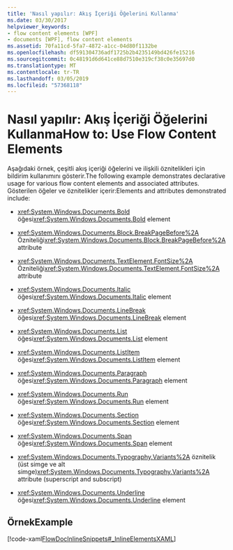 ```yaml
---
title: 'Nasıl yapılır: Akış İçeriği Öğelerini Kullanma'
ms.date: 03/30/2017
helpviewer_keywords:
- flow content elements [WPF]
- documents [WPF], flow content elements
ms.assetid: 70fa11cd-5fa7-4872-a1cc-04d80f1132be
ms.openlocfilehash: df591304736adf1725b2b4235149bd426fe15216
ms.sourcegitcommit: 0c48191d6d641ce88d7510e319cf38c0e35697d0
ms.translationtype: MT
ms.contentlocale: tr-TR
ms.lasthandoff: 03/05/2019
ms.locfileid: "57368118"
---
```

# <a name="how-to-use-flow-content-elements"></a><span data-ttu-id="8ac22-102">Nasıl yapılır: Akış İçeriği Öğelerini Kullanma</span><span class="sxs-lookup"><span data-stu-id="8ac22-102">How to: Use Flow Content Elements</span></span>
<span data-ttu-id="8ac22-103">Aşağıdaki örnek, çeşitli akış içeriği öğelerini ve ilişkili öznitelikleri için bildirim kullanımını gösterir.</span><span class="sxs-lookup"><span data-stu-id="8ac22-103">The following example demonstrates declarative usage for various flow content elements and associated attributes.</span></span>  <span data-ttu-id="8ac22-104">Gösterilen öğeler ve öznitelikler içerir:</span><span class="sxs-lookup"><span data-stu-id="8ac22-104">Elements and attributes demonstrated include:</span></span>  
  
-   <span data-ttu-id="8ac22-105"><xref:System.Windows.Documents.Bold> öğesi</span><span class="sxs-lookup"><span data-stu-id="8ac22-105"><xref:System.Windows.Documents.Bold> element</span></span>  
  
-   <span data-ttu-id="8ac22-106"><xref:System.Windows.Documents.Block.BreakPageBefore%2A> Özniteliği</span><span class="sxs-lookup"><span data-stu-id="8ac22-106"><xref:System.Windows.Documents.Block.BreakPageBefore%2A> attribute</span></span>  
  
-   <span data-ttu-id="8ac22-107"><xref:System.Windows.Documents.TextElement.FontSize%2A> Özniteliği</span><span class="sxs-lookup"><span data-stu-id="8ac22-107"><xref:System.Windows.Documents.TextElement.FontSize%2A> attribute</span></span>  
  
-   <span data-ttu-id="8ac22-108"><xref:System.Windows.Documents.Italic> öğesi</span><span class="sxs-lookup"><span data-stu-id="8ac22-108"><xref:System.Windows.Documents.Italic> element</span></span>  
  
-   <span data-ttu-id="8ac22-109"><xref:System.Windows.Documents.LineBreak> öğesi</span><span class="sxs-lookup"><span data-stu-id="8ac22-109"><xref:System.Windows.Documents.LineBreak> element</span></span>  
  
-   <span data-ttu-id="8ac22-110"><xref:System.Windows.Documents.List> öğesi</span><span class="sxs-lookup"><span data-stu-id="8ac22-110"><xref:System.Windows.Documents.List> element</span></span>  
  
-   <span data-ttu-id="8ac22-111"><xref:System.Windows.Documents.ListItem> öğesi</span><span class="sxs-lookup"><span data-stu-id="8ac22-111"><xref:System.Windows.Documents.ListItem> element</span></span>  
  
-   <span data-ttu-id="8ac22-112"><xref:System.Windows.Documents.Paragraph> öğesi</span><span class="sxs-lookup"><span data-stu-id="8ac22-112"><xref:System.Windows.Documents.Paragraph> element</span></span>  
  
-   <span data-ttu-id="8ac22-113"><xref:System.Windows.Documents.Run> öğesi</span><span class="sxs-lookup"><span data-stu-id="8ac22-113"><xref:System.Windows.Documents.Run> element</span></span>  
  
-   <span data-ttu-id="8ac22-114"><xref:System.Windows.Documents.Section> öğesi</span><span class="sxs-lookup"><span data-stu-id="8ac22-114"><xref:System.Windows.Documents.Section> element</span></span>  
  
-   <span data-ttu-id="8ac22-115"><xref:System.Windows.Documents.Span> öğesi</span><span class="sxs-lookup"><span data-stu-id="8ac22-115"><xref:System.Windows.Documents.Span> element</span></span>  
  
-   <span data-ttu-id="8ac22-116"><xref:System.Windows.Documents.Typography.Variants%2A> öznitelik (üst simge ve alt simge)</span><span class="sxs-lookup"><span data-stu-id="8ac22-116"><xref:System.Windows.Documents.Typography.Variants%2A> attribute (superscript and subscript)</span></span>  
  
-   <span data-ttu-id="8ac22-117"><xref:System.Windows.Documents.Underline> öğesi</span><span class="sxs-lookup"><span data-stu-id="8ac22-117"><xref:System.Windows.Documents.Underline> element</span></span>  
  
## <a name="example"></a><span data-ttu-id="8ac22-118">Örnek</span><span class="sxs-lookup"><span data-stu-id="8ac22-118">Example</span></span>  
 [!code-xaml[FlowDocInlineSnippets#_InlineElementsXAML](~/samples/snippets/csharp/VS_Snippets_Wpf/FlowDocInlineSnippets/CS/document.xaml#_inlineelementsxaml)]
